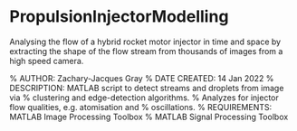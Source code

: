 # PropulsionInjectorModelling
Analysing the flow of a hybrid rocket motor injector in time and space by extracting the shape of the flow stream from thousands of images from a high speed camera. 

% AUTHOR:       Zachary-Jacques Gray
% DATE CREATED: 14 Jan 2022
% DESCRIPTION:  MATLAB script to detect streams and droplets from image via
%               clustering and edge-detection algorithms.
%               Analyzes for injector flow qualities, e.g. atomisation and
%               oscillations.
% REQUIREMENTS: MATLAB Image Processing Toolbox
%               MATLAB Signal Processing Toolbox
